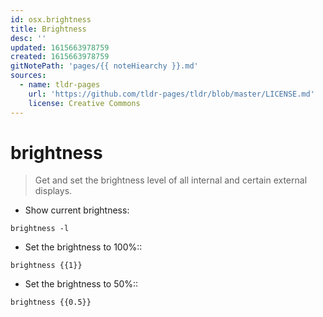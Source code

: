 ```yaml
---
id: osx.brightness
title: Brightness
desc: ''
updated: 1615663978759
created: 1615663978759
gitNotePath: 'pages/{{ noteHiearchy }}.md'
sources:
  - name: tldr-pages
    url: 'https://github.com/tldr-pages/tldr/blob/master/LICENSE.md'
    license: Creative Commons
---
```

# brightness

> Get and set the brightness level of all internal and certain external displays.

- Show current brightness:

`brightness -l`

- Set the brightness to 100%::

`brightness {{1}}`

- Set the brightness to 50%::

`brightness {{0.5}}`

